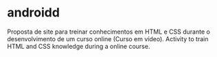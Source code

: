 # androidd
Proposta de site para treinar conhecimentos em HTML e CSS durante o desenvolvimento de um curso online (Curso em vídeo).
Activity to train HTML and CSS knowledge during a online course.

